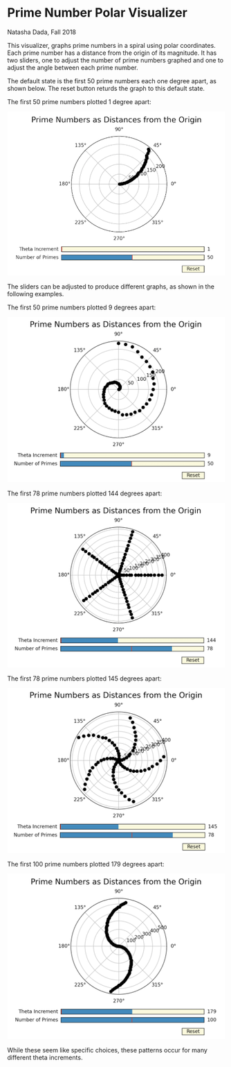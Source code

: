 # Prime Number Polar Visualizer
Natasha Dada, Fall 2018

This visualizer, graphs prime numbers in a spiral using polar coordinates. Each prime number has a distance from the origin of its magnitude. It has two sliders, one to adjust the number of prime numbers graphed and one to adjust the angle between each prime number.

The default state is the first 50 prime numbers each one degree apart, as shown below. The reset button returds the graph to this default state.

The first 50 prime numbers plotted 1 degree apart:

<img src="./images/default.png" width="550">

The sliders can be adjusted to produce different graphs, as shown in the following examples.

The first 50 prime numbers plotted 9 degrees apart:

<img src="./images/demo1.png" width="550">

The first 78 prime numbers plotted 144 degrees apart:

<img src="./images/demo2.png" width="550">

The first 78 prime numbers plotted 145 degrees apart:

<img src="./images/demo3.png" width="550">

The first 100 prime numbers plotted 179 degrees apart:

<img src="./images/demo4.png" width="550">

While these seem like specific choices, these patterns occur for many different theta increments. 
